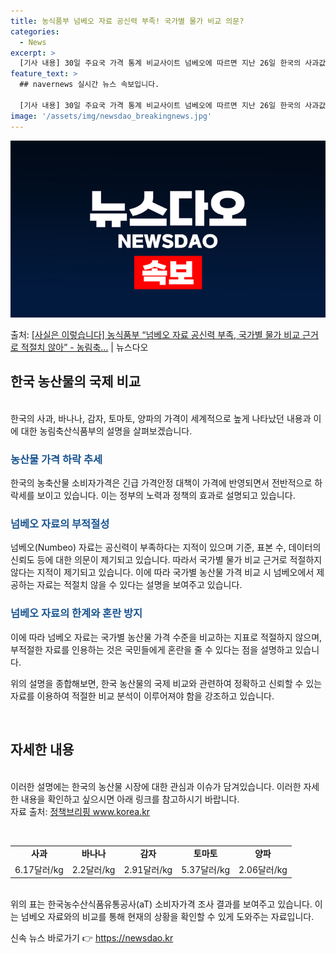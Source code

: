 ```yaml
---
title: 농식품부 넘베오 자료 공신력 부족! 국가별 물가 비교 의문?
categories:
  - News
excerpt: >
  [기사 내용] 30일 주요국 가격 통계 비교사이트 넘베오에 따르면 지난 26일 한국의 사과값은 1kg 기준 …
feature_text: >
  ## navernews 실시간 뉴스 속보입니다.

  [기사 내용] 30일 주요국 가격 통계 비교사이트 넘베오에 따르면 지난 26일 한국의 사과값은 1kg 기준 …
image: '/assets/img/newsdao_breakingnews.jpg'
---
```


![뉴스다오 속보](/assets/img/newsdao_breakingnews.jpg)

<p>출처: <a href="https://newsdao.kr/3476" rel="dofollow">[사실은 이렇습니다] 농식품부 “넘베오 자료 공신력 부족, 국가별 물가 비교 근거로 적절치 않아” - 농림축…</a> | 뉴스다오</p>

<h2 data-ke-size="size26">한국 농산물의 국제 비교</h2>
<br>
한국의 사과, 바나나, 감자, 토마토, 양파의 가격이 세계적으로 높게 나타났던 내용과 이에 대한 농림축산식품부의 설명을 살펴보겠습니다.

<h3><span style="color: #1a5490;">농산물 가격 하락 추세</span></h3>
한국의 농축산물 소비자가격은 긴급 가격안정 대책이 가격에 반영되면서 전반적으로 하락세를 보이고 있습니다. 이는 정부의 노력과 정책의 효과로 설명되고 있습니다.

<h3><span style="color: #1a5490;">넘베오 자료의 부적절성</span></h3>
넘베오(Numbeo) 자료는 공신력이 부족하다는 지적이 있으며 기준, 표본 수, 데이터의 신뢰도 등에 대한 의문이 제기되고 있습니다. 따라서 국가별 물가 비교 근거로 적절하지 않다는 지적이 제기되고 있습니다. 이에 따라 국가별 농산물 가격 비교 시 넘베오에서 제공하는 자료는 적절치 않을 수 있다는 설명을 보여주고 있습니다.

<h3><span style="color: #1a5490;">넘베오 자료의 한계와 혼란 방지</span></h3>
이에 따라 넘베오 자료는 국가별 농산물 가격 수준을 비교하는 지표로 적절하지 않으며, 부적절한 자료를 인용하는 것은 국민들에게 혼란을 줄 수 있다는 점을 설명하고 있습니다.

위의 설명을 종합해보면, 한국 농산물의 국제 비교와 관련하여 정확하고 신뢰할 수 있는 자료를 이용하여 적절한 비교 분석이 이루어져야 함을 강조하고 있습니다.

<p data-ke-size="size16">&nbsp;</p>

<h2 data-ke-size="size26">자세한 내용</h2>
<br>
이러한 설명에는 한국의 농산물 시장에 대한 관심과 이슈가 담겨있습니다. 이러한 자세한 내용을 확인하고 싶으시면 아래 링크를 참고하시기 바랍니다.<br>
자료 출처: <a href="https://newsdao.kr/3476">정책브리핑 www.korea.kr</a>

<p data-ke-size="size16">&nbsp;</p>

<table>
  <tbody>
    <tr>
      <td style="text-align: center; height: 17px;"><b>사과</b></td>
      <td style="text-align: center; height: 17px;"><b>바나나</b></td>
      <td style="text-align: center; height: 17px;"><b>감자</b></td>
      <td style="text-align: center; height: 17px;"><b>토마토</b></td>
      <td style="text-align: center; height: 17px;"><b>양파</b></td>
    </tr>
    <tr>
      <td style="text-align: center; height: 17px;">6.17달러/kg</td>
      <td style="text-align: center; height: 17px;">2.2달러/kg</td>
      <td style="text-align: center; height: 17px;">2.91달러/kg</td>
      <td style="text-align: center; height: 17px;">5.37달러/kg</td>
      <td style="text-align: center; height: 17px;">2.06달러/kg</td>
    </tr>
  </tbody>
</table>
<br>
위의 표는 한국농수산식품유통공사(aT) 소비자가격 조사 결과를 보여주고 있습니다. 이는 넘베오 자료와의 비교를 통해 현재의 상황을 확인할 수 있게 도와주는 자료입니다. 

신속 뉴스 바로가기 👉 <a href="https://newsdao.kr" rel="dofollow">https://newsdao.kr</a>


